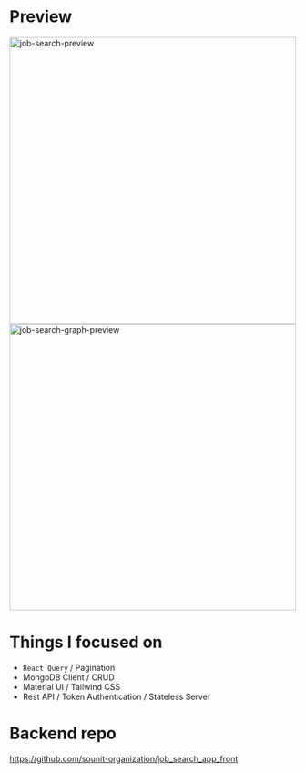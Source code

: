 # Preview

<img width="503" alt="job-search-preview" src="https://user-images.githubusercontent.com/38809138/181070221-756ff6f7-2bec-40ef-ad97-0280878f4930.png">

<img width="503" alt="job-search-graph-preview" src="https://user-images.githubusercontent.com/38809138/181070265-8946baac-357c-48b8-bf96-854d85058aa0.png">

# Things I focused on

- `React Query` / Pagination
- MongoDB Client / CRUD
- Material UI / Tailwind CSS
- Rest API / Token Authentication / Stateless Server

# Backend repo
https://github.com/sounit-organization/job_search_app_front
